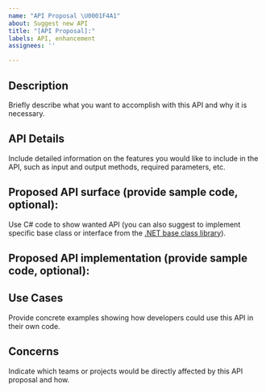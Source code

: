 ```yaml
---
name: "API Proposal \U0001F4A1"
about: Suggest new API
title: "[API Proposal]:"
labels: API, enhancement
assignees: ''

---
```


## Description

Briefly describe what you want to accomplish with this API and why it is necessary.

## API Details

Include detailed information on the features you would like to include in the API, such as input and output methods, required parameters, etc.

## Proposed API surface (provide sample code, optional):
Use C# code to show wanted API (you can also suggest to implement specific base class or interface from the [.NET base class library](https://learn.microsoft.com/en-us/dotnet/standard/framework-libraries#base-class-library)).

## Proposed API implementation (provide sample code, optional): 

## Use Cases

Provide concrete examples showing how developers could use this API in their own code.

## Concerns

Indicate which teams or projects would be directly affected by this API proposal and how.
